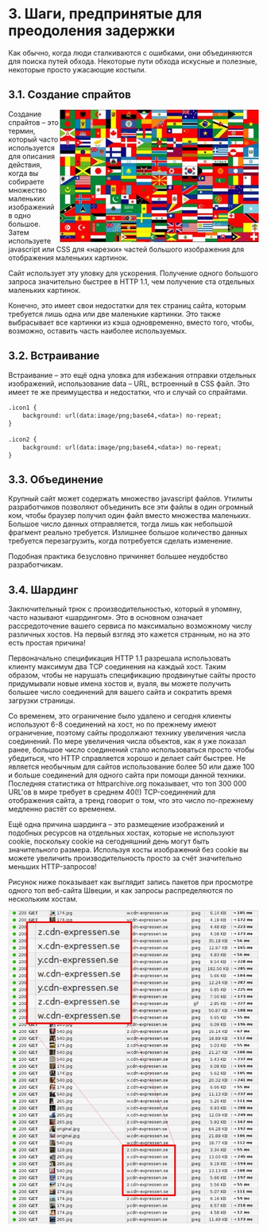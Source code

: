# 3. Шаги, предпринятые для преодоления задержки

Как обычно, когда люди сталкиваются с ошибками, они объединяются для поиска
путей обхода. Некоторые пути обхода искусные и полезные, некоторые просто
ужасающие костыли.

## 3.1. Создание спрайтов

<img style="float: right;" src="https://raw.githubusercontent.com/bagder/http2-explained/master/images/spriting.jpg" />

Создание спрайтов – это термин, который часто используется для описания
действия, когда вы собираете множество маленьких изображений в одно большое.
Затем используете javascript или CSS для «нарезки» частей большого изображения
для отображения маленьких картинок.

Сайт использует эту уловку для ускорения. Получение одного большого запроса
значительно быстрее в HTTP 1.1, чем получение  ста отдельных маленьких
картинок.

Конечно, это имеет свои недостатки для тех страниц сайта, которым требуется
лишь одна или две маленькие картинки. Это также выбрасывает все картинки из
кэша одновременно, вместо того, чтобы, возможно, оставить часть наиболее
используемых.

## 3.2. Встраивание

Встраивание – это ещё одна уловка для избежания отправки отдельных изображений, использование data – URL, встроенный в CSS файл. Это имеет те же преимущества и недостатки, что и случай со спрайтами.

    .icon1 {
        background: url(data:image/png;base64,<data>) no-repeat;
    }

    .icon2 {
        background: url(data:image/png;base64,<data>) no-repeat;
    }


## 3.3. Объединение

Крупный сайт может содержать множество javascript файлов. Утилиты разработчиков
позволяют объединить все эти файлы в один огромный ком, чтобы браузер получил
один файл вместо множества маленьких. Большое число данных отправляется, тогда
лишь как небольшой фрагмент реально требуется. Излишнее большое количество
данных требуется перезагрузить, когда потребуется сделать изменение.

Подобная практика безусловно причиняет большее неудобство разработчикам.

## 3.4. Шардинг

Заключительный трюк с производительностью, который я упомяну, часто называют
«шардингом». Это в основном означает рассредоточение вашего сервиса по
максимально возможному числу различных хостов. На первый взгляд это кажется
странным, но на это есть простая причина!

Первоначально спецификация HTTP 1.1 разрешала использовать клиенту максимум два
TCP соединения на каждый хост. Таким образом, чтобы не нарушать спецификацию
продвинутые сайты просто придумывали новые имена хостов и, вуаля, вы можете
получить большее число соединений для вашего сайта и сократить время загрузки
страницы.

Со временем, это ограничение было удалено и сегодня клиенты используют 6-8
соединений на хост, но по прежнему имеют ограничение, поэтому сайты продолжают
технику увеличения числа соединений. По мере увеличения числа объектов, как я
уже показал ранее, большое число соединений стало использоваться просто чтобы
убедиться, что HTTP справляется хорошо и делает сайт быстрее. Не является
необычным для сайтов использование более 50 или даже 100 и больше соединений
для одного сайта при помощи данной техники. Последняя статистика от
httparchive.org показывает, что топ 300 000 URL'ов в мире требует в среднем
40(!) TCP-соединений для отображения сайта, а тренд говорит о том, что это
число по-прежнему медленно растёт со временем.

Ещё одна причина шардинга – это размещение изображений и подобных ресурсов на
отдельных хостах, которые не используют cookie, поскольку cookie на сегодняшний
день могут быть значительного размера. Используя хосты изображений без cookie
вы можете увеличить производительность просто за счёт значительно меньших
HTTP-запросов!

Рисунок ниже показывает как выглядит запись пакетов при просмотре одного топ
веб-сайта Швеции, и как запросы распределяются по нескольким хостам.

![image sharding at expressen.se](https://raw.githubusercontent.com/bagder/http2-explained/master/images/expressen-sharding.jpg)
